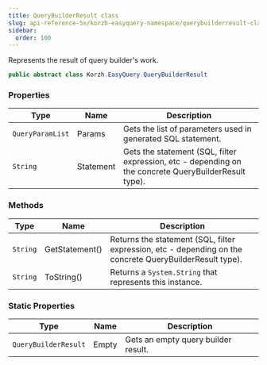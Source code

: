 ```yaml
---
title: QueryBuilderResult class
slug: api-reference-5x/korzh-easyquery-namespace/querybuilderresult-class
sidebar:
  order: 100
---
```


Represents the result of query builder's work.
```csharp
public abstract class Korzh.EasyQuery.QueryBuilderResult

```

### Properties

| Type | Name | Description | 
| --- | --- | --- | 
| `QueryParamList` | Params | Gets the list of parameters used in generated SQL statement. | 
| `String` | Statement | Gets the statement (SQL, filter expression, etc - depending on the concrete QueryBuilderResult type). | 


### Methods

| Type | Name | Description | 
| --- | --- | --- | 
| `String` | GetStatement() | Returns the statement (SQL, filter expression, etc - depending on the concrete QueryBuilderResult type). | 
| `String` | ToString() | Returns a `System.String` that represents this instance. | 


### Static Properties

| Type | Name | Description | 
| --- | --- | --- | 
| `QueryBuilderResult` | Empty | Gets an empty query builder result. |
